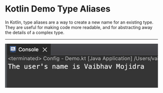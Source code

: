 # Kotlin Demo Type Aliases

In Kotlin, type aliases are a way to create a new name for an existing type. They are useful for making code more readable, and for abstracting away the details of a complex type.
___

[![Vaibhav Mojidra - 1.jpeg](https://raw.githubusercontent.com/VaibhavMojidra/Kotlin---Demo-Type-Aliases/master/output/1.jpeg "Vaibhav Mojidra")](https://vaibhavmojidra.github.io/site/)